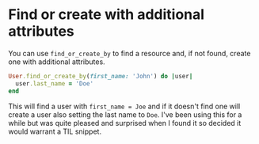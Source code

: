# Find or create with additional attributes

You can use `find_or_create_by` to find a resource and, if not found, create one with additional attributes.

```ruby
User.find_or_create_by(first_name: 'John') do |user|
  user.last_name = 'Doe'
end
```

This will find a user with `first_name = Joe` and if it doesn't find one will create a user also setting the last name to `Doe`. I've been using this for a while but was quite pleased and surprised when I found it so decided it would warrant a TIL snippet.
